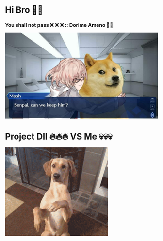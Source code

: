 # Hi Bro 👋👋

### You shall not pass ❌ ❌ ❌ :: Dorime Ameno 🙏🙏

![doge](https://github.com/DogeCnx/DogeCnx/blob/master/profile.jpg?raw=true)



# Project DII 🔥🔥🔥 VS Me 💀💀💀
![github-large](https://github.com/DogeCnx/DogeCnx/blob/master/giphy.gif?raw=true)

<!--
**DogeCnx/DogeCnx** is a ✨ _special_ ✨ repository because its `README.md` (this file) appears on your GitHub profile.

Here are some ideas to get you started:

- 🔭 I’m currently working on ...
- 🌱 I’m currently learning ...
- 👯 I’m looking to collaborate on ...
- 🤔 I’m looking for help with ...
- 💬 Ask me about ...
- 📫 How to reach me: ...
- 😄 Pronouns: ...
- ⚡ Fun fact: ...
-->
